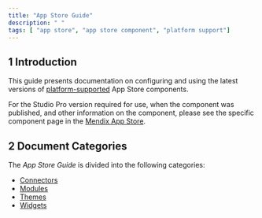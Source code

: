```yaml
---
title: "App Store Guide"
description: " "
tags: [ "app store", "app store component", "platform support"]
---
```


## 1 Introduction

This guide presents documentation on configuring and using the latest versions of [platform-supported](/developerportal/app-store/app-store-content-support#category) App Store components.

For the Studio Pro version required for use, when the component was published, and other information on the component, please see the specific component page in the [Mendix App Store](https://appstore.home.mendix.com/).

## 2 Document Categories

The *App Store Guide* is divided into the following categories:

* [Connectors](connectors/index)
* [Modules](modules/index)
* [Themes](themes/index)
* [Widgets](widgets/index)